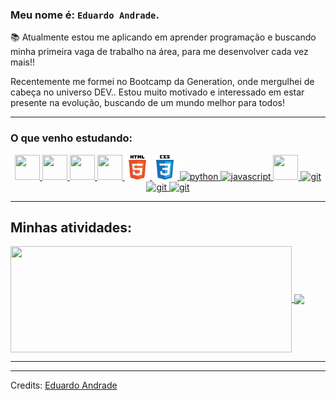 ### Meu nome é: `Eduardo Andrade`.

📚 Atualmente estou me aplicando em aprender programação e buscando minha primeira vaga de trabalho na área, para me desenvolver cada vez mais!!

Recentemente me formei no Bootcamp da Generation, onde mergulhei de cabeça no universo DEV..
Estou muito motivado e interessado em estar presente na evolução, buscando de um mundo melhor para todos!
<hr>

### O que venho estudando:


<p align="center"> 
   <a href="https://docs.microsoft.com/pt-br/cpp/cpp/?view=msvc-170" target="_blank"> 
     <img src="https://cdn.jsdelivr.net/gh/devicons/devicon/icons/cplusplus/cplusplus-original.svg" width="40" height="40"/> 
   </a>
   <a href="https://www.java.com/pt-BR/" target="_blank"> 
     <img src="https://cdn.jsdelivr.net/gh/devicons/devicon/icons/java/java-original-wordmark.svg" width="40" height="40"/> 
   </a>
  <a href="https://start.spring.io/" target="_blank"> 
     <img src="https://cdn.jsdelivr.net/gh/devicons/devicon/icons/spring/spring-original-wordmark.svg" width="40" height="40"/> 
   </a>
  <a href="https://www.mysql.com/" target="_blank"> 
     <img src="https://cdn.jsdelivr.net/gh/devicons/devicon/icons/mysql/mysql-original-wordmark.svg" width="40" height="40"/> 
   </a>
  <a href="https://www.w3.org/html/" target="_blank"> 
    <img src="https://raw.githubusercontent.com/devicons/devicon/master/icons/html5/html5-original-wordmark.svg" alt="html5" width="40" height="40"/> 
  </a>
  <a href="https://www.w3schools.com/css/" target="_blank"> 
    <img src="https://raw.githubusercontent.com/devicons/devicon/master/icons/css3/css3-original-wordmark.svg" alt="css3" width="40" height="40"/> 
  </a> 
  <a href="https://getbootstrap.com.br/" target="_blank"> 
    <img src="https://cdn.jsdelivr.net/gh/devicons/devicon/icons/bootstrap/bootstrap-original.svg" alt="python" width="40" height="40"/> 
  </a>  
  <a href="https://nodejs.org/en/" target="_blank"> 
    <img src="https://cdn.jsdelivr.net/gh/devicons/devicon/icons/nodejs/nodejs-original.svg" alt="javascript" width="40" height="40"/> 
  </a> 
  <a href="https://angular.io/start" target="_blank"> 
    <img src="https://cdn.jsdelivr.net/gh/devicons/devicon/icons/angularjs/angularjs-original.svg" width="40" height="40"/> 
  </a> 
  <a href="https://www.typescriptlang.org/" target="_blank"> 
    <img src="https://cdn.jsdelivr.net/gh/devicons/devicon/icons/typescript/typescript-original.svg" alt="git" width="40" height="40"/> 
  </a>
  <a href="https://git-scm.com/" target="_blank"> 
    <img src="https://www.vectorlogo.zone/logos/git-scm/git-scm-icon.svg" alt="git" width="40" height="40"/> 
  </a>
   <a href="https://github.com/" target="_blank"> 
    <img src="https://cdn.jsdelivr.net/gh/devicons/devicon/icons/github/github-original-wordmark.svg" alt="git" width="40" height="40"/> 
  </a>
</p>
<hr>


## Minhas atividades:

<a href="https://github.com/eduardoandr/github-readme-stats">
  <img width=450 height=170 align="center" src="https://github-readme-stats.vercel.app/api?username=eduardoandr&theme=midnight-purple&show_icons=true&bg_color=0D1117&hide_border=true" />
</a>
<a href="https://github.com/eduardoandr/github-readme-stats">
  <img align="center" src="https://github-readme-stats.vercel.app/api/top-langs/?username=eduardoandr&theme=midnight-purple&layout=compact&bg_color=0D1117&hide_border=true" />
</a>
<hr>

------
Credits: [Eduardo Andrade](https://github.com/eduardoandr)


